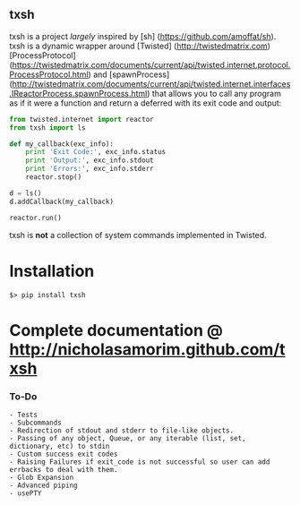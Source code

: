 ## txsh 

txsh is a project *largely* inspired by [sh] (https://github.com/amoffat/sh). txsh is a dynamic wrapper around [Twisted] (http://twistedmatrix.com) [ProcessProtocol] (https://twistedmatrix.com/documents/current/api/twisted.internet.protocol.ProcessProtocol.html) and [spawnProcess] (http://twistedmatrix.com/documents/current/api/twisted.internet.interfaces.IReactorProcess.spawnProcess.html) that allows you to call any program as if it were a function and return a deferred with its exit code and output:

```python
from twisted.internet import reactor
from txsh import ls

def my_callback(exc_info):
    print 'Exit Code:', exc_info.status
    print 'Output:', exc_info.stdout
    print 'Errors:', exc_info.stderr
    reactor.stop()

d = ls()
d.addCallback(my_callback)

reactor.run()
```

txsh is **not** a collection of system commands implemented in Twisted.

# Installation

    $> pip install txsh

# Complete documentation @ http://nicholasamorim.github.com/txsh


### To-Do
    - Tests
    - Subcommands
    - Redirection of stdout and stderr to file-like objects.
    - Passing of any object, Queue, or any iterable (list, set, dictionary, etc) to stdin
    - Custom success exit codes
    - Raising Failures if exit_code is not successful so user can add errbacks to deal with them.
    - Glob Expansion
    - Advanced piping
    - usePTY
